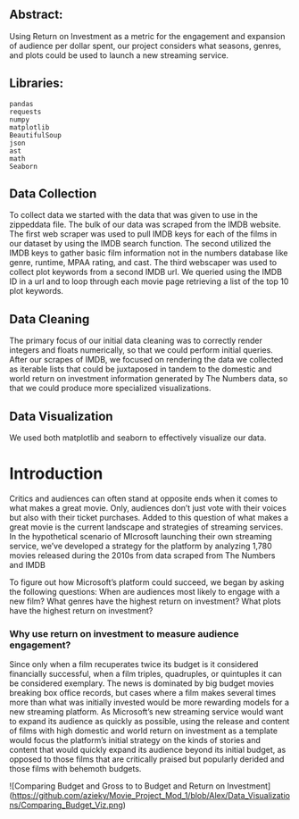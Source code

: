 ## Abstract:
Using Return on Investment as a metric for the engagement and expansion of audience per dollar spent, our project considers what seasons, genres, and plots could be used to launch a new streaming service.

## Libraries:
    pandas
    requests
    numpy
    matplotlib
    BeautifulSoup
    json
    ast
    math
    Seaborn

## Data Collection 
To collect data we started with the data that was given to use in the zippeddata file. The bulk of our data was scraped from the IMDB website. The first web scraper was used to pull IMDB keys for each of the films in our dataset by using the IMDB search function. The second utilized the IMDB keys to gather basic film information not in the numbers database like genre, runtime, MPAA rating, and cast. The third webscaper was used to collect plot keywords from a second IMDB url. We queried using the IMDB ID in a url and to loop through each movie page retrieving a list of the top 10 plot keywords. 
 
## Data Cleaning
The primary focus of our initial data cleaning was to correctly render integers and floats numerically, so that we could perform initial queries. 
After our scrapes of IMDB, we focused on rendering the data we collected as iterable lists that could be juxtaposed in tandem to the domestic and world return on investment information generated by The Numbers data, so that we could produce more specialized visualizations. 
## Data Visualization
We used both matplotlib and seaborn to effectively visualize our data. 
 
# Introduction

Critics and audiences can often stand at opposite ends when it comes to what makes a great movie. Only, audiences don’t just vote with their voices but also with their ticket purchases. Added to this question of what makes a great movie is the current landscape and strategies of streaming services. In the hypothetical scenario of MIcrosoft launching their own streaming service, we’ve developed a strategy for the platform by analyzing 1,780 movies released during the 2010s from data scraped from The Numbers and IMDB

To figure out how Microsoft’s platform could succeed, we began by asking the following questions:
    When are audiences most likely to engage with a new film? 
    What genres have the highest return on investment?
    What plots have the highest return on investment?

### Why use return on investment to measure audience engagement?

Since only when a film recuperates twice its budget is it considered financially successful, when a film triples, quadruples, or quintuples it can be considered exemplary. The news is dominated by big budget movies breaking box office records, but cases where a film makes several times more than what was initially invested would be more rewarding models for a new streaming platform.
As Microsoft’s new streaming service would want to expand its audience as quickly as possible, using the release and content of films with high domestic and world return on investment as a template would focus the platform’s initial strategy on the kinds of stories and content that would quickly expand its audience beyond its initial budget, as opposed to those films that are critically praised but popularly derided and those films with behemoth budgets.

![Comparing Budget and Gross to to Budget and Return on Investment] (https://github.com/azieky/Movie_Project_Mod_1/blob/Alex/Data_Visualizations/Comparing_Budget_Viz.png)
